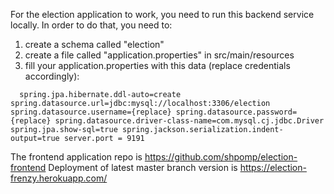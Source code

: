 For the election application to work, you need to run this backend service locally. 
In order to do that, you need to:
1. create a schema called "election" 
2. create a file called "application.properties" in src/main/resources
3. fill your application.properties with this data (replace credentials accordingly):
   
`  spring.jpa.hibernate.ddl-auto=create
   spring.datasource.url=jdbc:mysql://localhost:3306/election
   spring.datasource.username={replace}
   spring.datasource.password={replace}
   spring.datasource.driver-class-name=com.mysql.cj.jdbc.Driver
   spring.jpa.show-sql=true
   spring.jackson.serialization.indent-output=true
   server.port = 9191`

The frontend application repo is https://github.com/shpomp/election-frontend
Deployment of latest master branch version is https://election-frenzy.herokuapp.com/